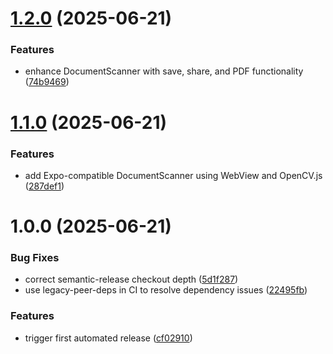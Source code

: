# [1.2.0](https://github.com/akash-d122/print-helper/compare/v1.1.0...v1.2.0) (2025-06-21)


### Features

* enhance DocumentScanner with save, share, and PDF functionality ([74b9469](https://github.com/akash-d122/print-helper/commit/74b94691e2ce6cc05c1af3f654e7fa1ceab10054))

# [1.1.0](https://github.com/akash-d122/print-helper/compare/v1.0.0...v1.1.0) (2025-06-21)


### Features

* add Expo-compatible DocumentScanner using WebView and OpenCV.js ([287def1](https://github.com/akash-d122/print-helper/commit/287def18adafcb586e8e927fae9cc1ca3c12bb54))

# 1.0.0 (2025-06-21)


### Bug Fixes

* correct semantic-release checkout depth ([5d1f287](https://github.com/akash-d122/print-helper/commit/5d1f287e1f0fc1412bc7b0d41c06c208330222f3))
* use legacy-peer-deps in CI to resolve dependency issues ([22495fb](https://github.com/akash-d122/print-helper/commit/22495fb92c820751a6e6de0d59386f7f74caa4f8))


### Features

* trigger first automated release ([cf02910](https://github.com/akash-d122/print-helper/commit/cf02910ec7dce5249de590c964d721e68d5db4df))
